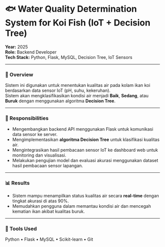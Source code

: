 # 🐟 Water Quality Determination System for Koi Fish (IoT + Decision Tree)

**Year:** 2025  
**Role:** Backend Developer  
**Tech Stack:** Python, Flask, MySQL, Decision Tree, IoT Sensors  

---

### 🌊 Overview
Sistem ini digunakan untuk menentukan kualitas air pada kolam ikan koi berdasarkan data sensor IoT (pH, suhu, kekeruhan).  
Sistem akan mengklasifikasikan kondisi air menjadi **Baik**, **Sedang**, atau **Buruk** dengan menggunakan algoritma **Decision Tree**.

---

### 🧠 Responsibilities
- Mengembangkan backend API menggunakan Flask untuk komunikasi data sensor ke server.  
- Mengimplementasikan **algoritma Decision Tree** untuk klasifikasi kualitas air.  
- Mengintegrasikan hasil pembacaan sensor IoT ke dashboard web untuk monitoring dan visualisasi.  
- Melakukan pengujian model dan evaluasi akurasi menggunakan dataset hasil pembacaan sensor lapangan.

---

<!-- ### ⚙️ Technical Challenges & Solutions
- **Masalah:** Delay data dari sensor menyebabkan hasil klasifikasi tidak sinkron.  
  **Solusi:** Menambahkan mekanisme *data buffering* di server dan *timestamp validation* sebelum klasifikasi dijalankan.  
- **Masalah:** Akurasi model tidak konsisten di awal.  
  **Solusi:** Melakukan *data normalization* dan *retraining* dengan dataset lebih representatif.

--- -->

### 📊 Results
- Sistem mampu menampilkan status kualitas air secara **real-time** dengan tingkat akurasi di atas 90%.  
- Memudahkan pengguna dalam memantau kondisi air dan mencegah kematian ikan akibat kualitas buruk.

---

### 🧰 Tools Used
Python • Flask • MySQL • Scikit-learn •  Git
